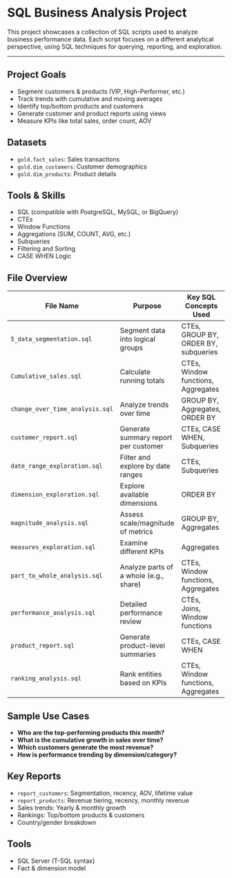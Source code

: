 # SQL Business Analysis Project

This project showcases a collection of SQL scripts used to analyze business performance data. Each script focuses on a different analytical perspective, using SQL techniques for querying, reporting, and exploration.

---

## Project Goals

- Segment customers & products (VIP, High-Performer, etc.)
- Track trends with cumulative and moving averages
- Identify top/bottom products and customers
- Generate customer and product reports using views
- Measure KPIs like total sales, order count, AOV

## Datasets
- `gold.fact_sales`: Sales transactions  
- `gold.dim_customers`: Customer demographics  
- `gold.dim_products`: Product details 

## Tools & Skills

- SQL (compatible with PostgreSQL, MySQL, or BigQuery)
- CTEs
- Window Functions
- Aggregations (SUM, COUNT, AVG, etc.)
- Subqueries
- Filtering and Sorting
- CASE WHEN Logic


## File Overview

| File Name                      | Purpose                              | Key SQL Concepts Used               |
|-------------------------------|--------------------------------------|-------------------------------------|
| `5_data_segmentation.sql`     | Segment data into logical groups     | CTEs, GROUP BY, ORDER BY, subqueries |
| `Cumulative_sales.sql`        | Calculate running totals             | CTEs, Window functions, Aggregates  |
| `change_over_time_analysis.sql`| Analyze trends over time           | GROUP BY, Aggregates, ORDER BY      |
| `customer_report.sql`         | Generate summary report per customer | CTEs, CASE WHEN, Subqueries         |
| `date_range_exploration.sql`  | Filter and explore by date ranges    | CTEs, Subqueries                    |
| `dimension_exploration.sql`   | Explore available dimensions         | ORDER BY                            |
| `magnitude_analysis.sql`      | Assess scale/magnitude of metrics    | GROUP BY, Aggregates                |
| `measures_exploration.sql`    | Examine different KPIs               | Aggregates                          |
| `part_to_whole_analysis.sql`  | Analyze parts of a whole (e.g., share) | CTEs, Window functions, Aggregates |
| `performance_analysis.sql`    | Detailed performance review          | CTEs, Joins, Window functions       |
| `product_report.sql`          | Generate product-level summaries     | CTEs, CASE WHEN                     |
| `ranking_analysis.sql`        | Rank entities based on KPIs          | CTEs, Window functions, Aggregates  |



## Sample Use Cases

- **Who are the top-performing products this month?**
- **What is the cumulative growth in sales over time?**
- **Which customers generate the most revenue?**
- **How is performance trending by dimension/category?**

## Key Reports
- `report_customers`: Segmentation, recency, AOV, lifetime value  
- `report_products`: Revenue tiering, recency, monthly revenue  
- Sales trends: Yearly & monthly growth  
- Rankings: Top/bottom products & customers  
- Country/gender breakdown

## Tools
- SQL Server (T-SQL syntax)
- Fact & dimension model




